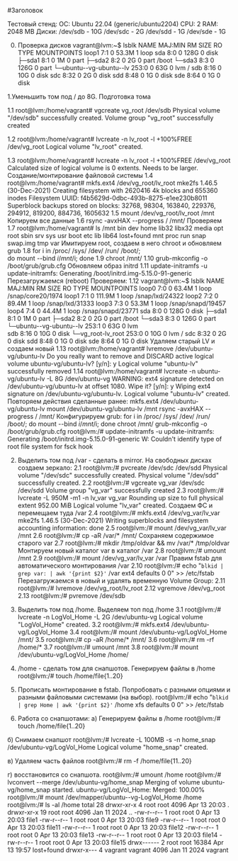 #Заголовок

Тестовый стенд:
ОС: Ubuntu 22.04 (generic/ubuntu2204)
CPU: 2
RAM: 2048 MB
Диски:
/dev/sdb - 10G
/dev/sdc - 2G
/dev/sdd - 1G
/dev/sde - 1G

0. Проверка дисков 
vagrant@lvm:~$ lsblk
NAME                      MAJ:MIN RM  SIZE RO TYPE MOUNTPOINTS
loop1                       7:1    0 53.3M  1 loop 
sda                         8:0    0  128G  0 disk 
├─sda1                      8:1    0    1M  0 part 
├─sda2                      8:2    0    2G  0 part /boot
└─sda3                      8:3    0  126G  0 part 
  └─ubuntu--vg-ubuntu--lv 253:0    0   63G  0 lvm  /
sdb                         8:16   0   10G  0 disk 
sdc                         8:32   0    2G  0 disk 
sdd                         8:48   0    1G  0 disk 
sde                         8:64   0    1G  0 disk 



1.Уменьшить том под / до 8G.
Подготовка тома

 1.1 root@lvm:/home/vagrant# vgcreate vg_root /dev/sdb
  Physical volume "/dev/sdb" successfully created.
  Volume group "vg_root" successfully created
	
 1.2 root@lvm:/home/vagrant# lvcreate -n lv_root -l +100%FREE /dev/vg_root
  Logical volume "lv_root" created.
	
 1.3 root@lvm:/home/vagrant# lvcreate -n lv_root -l +100%FREE /dev/vg_root
  Calculated size of logical volume is 0 extents. Needs to be larger.
Создание/монтирование файловой системы
 1.4 root@lvm:/home/vagrant# mkfs.ext4 /dev/vg_root/lv_root
mke2fs 1.46.5 (30-Dec-2021)
Creating filesystem with 2620416 4k blocks and 655360 inodes
Filesystem UUID: f4b5629d-0dbc-493b-8275-e1ee230b8011
Superblock backups stored on blocks: 
	32768, 98304, 163840, 229376, 294912, 819200, 884736, 1605632
 1.5 mount /dev/vg_root/lv_root /mnt
Копируем все данные 
 1.6 rsync -avxHAX --progress / /mnt/
Проверяем 
 1.7 root@lvm:/home/vagrant# ls /mnt
bin   dev  home  lib32  libx32      media  opt   root  sbin  srv       sys  usr
boot  etc  lib   lib64  lost+found  mnt    proc  run   snap  swap.img  tmp  var
Имитируем root, создаем в него chroot и обновляем grub
 1.8 for i in /proc/ /sys/ /dev/ /run/ /boot/; \
 do mount --bind $i /mnt/$i; done
 1.9 chroot /mnt/
 1.10 grub-mkconfig -o /boot/grub/grub.cfg
Обновляем образ initrd
 1.11 update-initramfs -u
update-initramfs: Generating /boot/initrd.img-5.15.0-91-generic
 Перезагружаемся (reboot)
Проверяем:
 1.12 vagrant@lvm:~$ lsblk
NAME                      MAJ:MIN RM   SIZE RO TYPE MOUNTPOINTS
loop0                       7:0    0  63.4M  1 loop /snap/core20/1974
loop1                       7:1    0 111.9M  1 loop /snap/lxd/24322
loop2                       7:2    0  89.4M  1 loop /snap/lxd/31333
loop3                       7:3    0  53.3M  1 loop /snap/snapd/19457
loop4                       7:4    0  44.4M  1 loop /snap/snapd/23771
sda                         8:0    0   128G  0 disk 
├─sda1                      8:1    0     1M  0 part 
├─sda2                      8:2    0     2G  0 part /boot
└─sda3                      8:3    0   126G  0 part 
  └─ubuntu--vg-ubuntu--lv 253:1    0    63G  0 lvm  
sdb                         8:16   0    10G  0 disk 
└─vg_root-lv_root         253:0    0    10G  0 lvm  /
sdc                         8:32   0     2G  0 disk 
sdd                         8:48   0     1G  0 disk 
sde                         8:64   0     1G  0 disk 
Удаляем старый LV и создаем новый 
 1.13 root@lvm:/home/vagrant# lvremove /dev/ubuntu-vg/ubuntu-lv
Do you really want to remove and DISCARD active logical volume ubuntu-vg/ubuntu-lv? [y/n]: y
  Logical volume "ubuntu-lv" successfully removed
 1.14 root@lvm:/home/vagrant# lvcreate -n ubuntu-vg/ubuntu-lv -L 8G /dev/ubuntu-vg
WARNING: ext4 signature detected on /dev/ubuntu-vg/ubuntu-lv at offset 1080. Wipe it? [y/n]: y
  Wiping ext4 signature on /dev/ubuntu-vg/ubuntu-lv.
  Logical volume "ubuntu-lv" created.
Повторяем действия сделанные ранее:
mkfs.ext4 /dev/ubuntu-vg/ubuntu-lv
mount /dev/ubuntu-vg/ubuntu-lv /mnt
rsync -avxHAX --progress / /mnt/
Конфигурируем grub:
for i in /proc/ /sys/ /dev/ /run/ /boot/; do mount --bind $i /mnt/$i; done
chroot /mnt/
grub-mkconfig -o /boot/grub/grub.cfg
root@lvm:/# update-initramfs -u
update-initramfs: Generating /boot/initrd.img-5.15.0-91-generic
W: Couldn't identify type of root file system for fsck hook

2. Выделить том под /var - сделать в mirror.
На свободных дисках создаем зеркало:
 2.1 root@lvm:/# pvcreate /dev/sdc /dev/sdd
  Physical volume "/dev/sdc" successfully created.
  Physical volume "/dev/sdd" successfully created.
 2.2 root@lvm:/# vgcreate vg_var /dev/sdc /dev/sdd
  Volume group "vg_var" successfully created
 2.3 root@lvm:/# lvcreate -L 950M -m1 -n lv_var vg_var
  Rounding up size to full physical extent 952.00 MiB
  Logical volume "lv_var" created.
Создаем ФС и перемещаем туда /var
 2.4 root@lvm:/# mkfs.ext4 /dev/vg_var/lv_var
 mke2fs 1.46.5 (30-Dec-2021)
 Writing superblocks and filesystem accounting information: done
 2.5 root@lvm:/# mount /dev/vg_var/lv_var /mnt
 2.6 root@lvm:/# cp -aR /var/* /mnt/
Сохраняем содержимое старого var
 2.7 root@lvm:/# mkdir /tmp/oldvar && mv /var/* /tmp/oldvar
Монтируем новый каталог var в каталог /var
 2.8 root@lvm:/# umount /mnt
 2.9 root@lvm:/# mount /dev/vg_var/lv_var /var
Правим fstab для автоматического монтирования /var
 2.10 root@lvm:/# echo "`blkid | grep var: | awk '{print $2}'` /var ext4 defaults 0 0" >> /etc/fstab
Перезагружаемся в новый и удалять временную Volume Group:
 2.11 root@lvm:/# lvremove /dev/vg_root/lv_root
 2.12 vgremove /dev/vg_root
 2.13 root@lvm:/# pvremove /dev/sdb
 
3. Выделить том под /home.
Выделяем топ под /home 
 3.1 root@lvm:/#  lvcreate -n LogVol_Home -L 2G /dev/ubuntu-vg
  Logical volume "LogVol_Home" created.
 3.2 root@lvm:/# mkfs.ext4 /dev/ubuntu-vg/LogVol_Home
 3.4 root@lvm:/# mount /dev/ubuntu-vg/LogVol_Home /mnt/
 3.5 root@lvm:/# cp -aR /home/* /mnt/
 3.6 root@lvm:/# rm -rf /home/*
 3.7 root@lvm:/# umount /mnt
 3.8 root@lvm:/# mount /dev/ubuntu-vg/LogVol_Home /home/

4. /home - сделать том для снапшотов.
Генерируем файлы в /home
root@lvm:/# touch /home/file{1..20}

5. Прописать монтирование в fstab. Попробовать с разными опциями и разными файловыми системами (на выбор).
root@lvm:/# echo "`blkid | grep Home | awk '{print $2}'` /home xfs defaults 0 0" >> /etc/fstab

6. Работа со снапшотами:
а) Генерируем файлы в /home
root@lvm:/# touch /home/file{1..20}

б) Cнимаем снапшот
root@lvm:/# lvcreate -L 100MB -s -n home_snap /dev/ubuntu-vg/LogVol_Home
  Logical volume "home_snap" created.

в) Удаляем часть файлов 
root@lvm:/# rm -f /home/file{11..20}

г) восстановится со снапшота.
root@lvm:/# umount /home
root@lvm:/# lvconvert --merge /dev/ubuntu-vg/home_snap
  Merging of volume ubuntu-vg/home_snap started.
  ubuntu-vg/LogVol_Home: Merged: 100.00%
root@lvm:/# mount /dev/mapper/ubuntu--vg-LogVol_Home /home
root@lvm:/# ls -al /home
total 28
drwxr-xr-x  4 root    root     4096 Apr 13 20:03 .
drwxr-xr-x 19 root    root     4096 Jan 11  2024 ..
-rw-r--r--  1 root    root        0 Apr 13 20:03 file1
-rw-r--r--  1 root    root        0 Apr 13 20:03 file9
-rw-r--r--  1 root    root        0 Apr 13 20:03 file11
-rw-r--r--  1 root    root        0 Apr 13 20:03 file12
-rw-r--r--  1 root    root        0 Apr 13 20:03 file13
-rw-r--r--  1 root    root        0 Apr 13 20:03 file14
-rw-r--r--  1 root    root        0 Apr 13 20:03 file15
drwx------  2 root    root    16384 Apr 13 19:57 lost+found
drwxr-x---  4 vagrant vagrant  4096 Jan 11  2024 vagrant






















